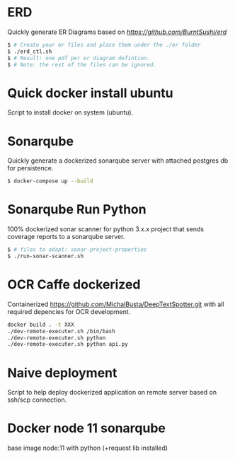 # ERD
Quickly generate ER Diagrams based on *https://github.com/BurntSushi/erd*
```sh
$ # Create your er files and place them under the ./er folder
$ ./erd_ctl.sh
$ # Result: one pdf per er diagram defintion.
$ # Note: the rest of the files can be ignored.
```

# Quick docker install ubuntu
Script to install docker on system (ubuntu).

# Sonarqube
Quickly generate a dockerized sonarqube server with attached postgres db for persistence.
```sh
$ docker-compose up --build
```

# Sonarqube Run Python
100% dockerized sonar scanner for python 3.x.x project that sends coverage reports to a sonarqube server.
```sh
$ # files to adapt: sonar-project-properties
$ ./run-sonar-scanner.sh
```

# OCR Caffe dockerized
Containerized https://github.com/MichalBusta/DeepTextSpotter.git with all required depencies for OCR development.
```sh
docker build . -t XXX
./dev-remote-executer.sh /bin/bash
./dev-remote-executer.sh python
./dev-remote-executer.sh python api.py
```

# Naive deployment
Script to help deploy dockerized application on remote server based on ssh/scp connection.

# Docker node 11 sonarqube
base image node:11 with python (+request lib installed)
